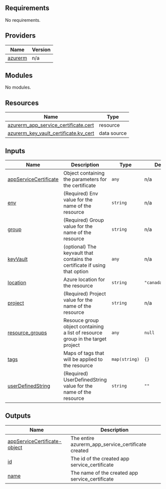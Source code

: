 <!-- BEGIN_TF_DOCS -->
## Requirements

No requirements.

## Providers

| Name | Version |
|------|---------|
| <a name="provider_azurerm"></a> [azurerm](#provider\_azurerm) | n/a |

## Modules

No modules.

## Resources

| Name | Type |
|------|------|
| [azurerm_app_service_certificate.cert](https://registry.terraform.io/providers/hashicorp/azurerm/latest/docs/resources/app_service_certificate) | resource |
| [azurerm_key_vault_certificate.kv_cert](https://registry.terraform.io/providers/hashicorp/azurerm/latest/docs/data-sources/key_vault_certificate) | data source |

## Inputs

| Name | Description | Type | Default | Required |
|------|-------------|------|---------|:--------:|
| <a name="input_appServiceCertificate"></a> [appServiceCertificate](#input\_appServiceCertificate) | Object containing the parameters for the certificate | `any` | n/a | yes |
| <a name="input_env"></a> [env](#input\_env) | (Required) Env value for the name of the resource | `string` | n/a | yes |
| <a name="input_group"></a> [group](#input\_group) | (Required) Group value for the name of the resource | `string` | n/a | yes |
| <a name="input_keyVault"></a> [keyVault](#input\_keyVault) | (optional) The keyvault that contains the certificate if using that option | `any` | n/a | yes |
| <a name="input_location"></a> [location](#input\_location) | Azure location for the resource | `string` | `"canadacentral"` | no |
| <a name="input_project"></a> [project](#input\_project) | (Required) Project value for the name of the resource | `string` | n/a | yes |
| <a name="input_resource_groups"></a> [resource\_groups](#input\_resource\_groups) | Resouce group object containing a list of resource group in the target project | `any` | `null` | no |
| <a name="input_tags"></a> [tags](#input\_tags) | Maps of tags that will be applied to the resource | `map(string)` | `{}` | no |
| <a name="input_userDefinedString"></a> [userDefinedString](#input\_userDefinedString) | (Required) UserDefinedString value for the name of the resource | `string` | `""` | no |

## Outputs

| Name | Description |
|------|-------------|
| <a name="output_appServiceCertificate-object"></a> [appServiceCertificate-object](#output\_appServiceCertificate-object) | The entire azurerm\_app\_service\_certificate created |
| <a name="output_id"></a> [id](#output\_id) | The id of the created app service\_certificate |
| <a name="output_name"></a> [name](#output\_name) | The name of the created app service\_certificate |
<!-- END_TF_DOCS -->
